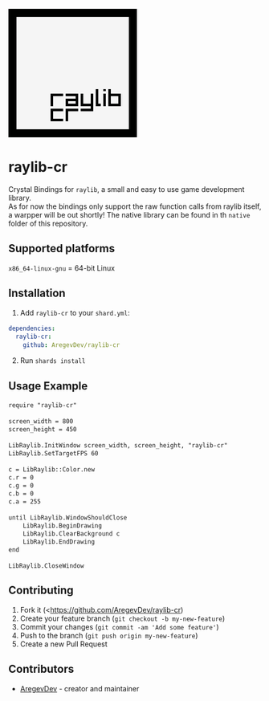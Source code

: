 ![logo](logo/raylib-cr_256x256.png)
# raylib-cr

Crystal Bindings for `raylib`, a small and easy to use game development library.  
As for now the bindings only support the raw function calls from raylib itself, a warpper will be out shortly!
The native library can be found in th `native` folder of this repository.

## Supported platforms
`x86_64-linux-gnu` = 64-bit Linux

## Installation
1. Add `raylib-cr` to your `shard.yml`:
```yml
dependencies:
  raylib-cr:
    github: AregevDev/raylib-cr
```
2. Run `shards install`

## Usage Example
```crystal
require "raylib-cr"

screen_width = 800
screen_height = 450

LibRaylib.InitWindow screen_width, screen_height, "raylib-cr"
LibRaylib.SetTargetFPS 60

c = LibRaylib::Color.new
c.r = 0
c.g = 0
c.b = 0
c.a = 255

until LibRaylib.WindowShouldClose
    LibRaylib.BeginDrawing
    LibRaylib.ClearBackground c
    LibRaylib.EndDrawing
end

LibRaylib.CloseWindow
```

## Contributing
1. Fork it (<https://github.com/AregevDev/raylib-cr)
2. Create your feature branch (`git checkout -b my-new-feature`)
3. Commit your changes (`git commit -am 'Add some feature'`)
4. Push to the branch (`git push origin my-new-feature`)
5. Create a new Pull Request

## Contributors
- [AregevDev](https://github.com/AregevDev) - creator and maintainer
